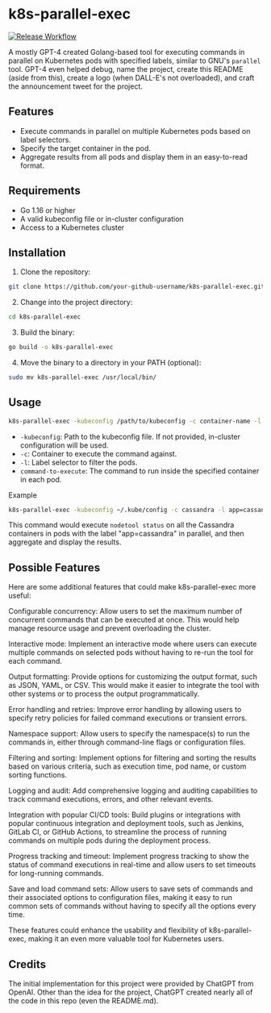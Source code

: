 # k8s-parallel-exec

[![Release Workflow](https://github.com/cin/k8s-parallel-exec/actions/workflows/release.yml/badge.svg)](https://github.com/cin/k8s-parallel-exec/actions/workflows/release.yml)

A mostly GPT-4 created Golang-based tool for executing commands in parallel on Kubernetes pods with specified labels, similar to GNU's `parallel` tool. GPT-4 even helped debug, name the project, create this README (aside from this), create a logo (when DALL-E's not overloaded), and craft the announcement tweet for the project.

## Features

- Execute commands in parallel on multiple Kubernetes pods based on label selectors.
- Specify the target container in the pod.
- Aggregate results from all pods and display them in an easy-to-read format.

## Requirements

- Go 1.16 or higher
- A valid kubeconfig file or in-cluster configuration
- Access to a Kubernetes cluster

## Installation

1. Clone the repository:

```sh
git clone https://github.com/your-github-username/k8s-parallel-exec.git
```

2. Change into the project directory:
```sh
cd k8s-parallel-exec
```

3. Build the binary:
```sh
go build -o k8s-parallel-exec
```

4. Move the binary to a directory in your PATH (optional):
```sh
sudo mv k8s-parallel-exec /usr/local/bin/
```

## Usage
```sh
k8s-parallel-exec -kubeconfig /path/to/kubeconfig -c container-name -l label-selector command-to-execute
```
- `-kubeconfig`: Path to the kubeconfig file. If not provided, in-cluster configuration will be used.
- `-c`: Container to execute the command against.
- `-l`: Label selector to filter the pods.
- `command-to-execute`: The command to run inside the specified container in each pod.


Example
```sh
k8s-parallel-exec -kubeconfig ~/.kube/config -c cassandra -l app=cassandra nodetool status
```
This command would execute `nodetool status` on all the Cassandra containers in pods with the label "app=cassandra" in parallel, and then aggregate and display the results.

## Possible Features

Here are some additional features that could make k8s-parallel-exec more useful:

Configurable concurrency: Allow users to set the maximum number of concurrent commands that can be executed at once. This would help manage resource usage and prevent overloading the cluster.

Interactive mode: Implement an interactive mode where users can execute multiple commands on selected pods without having to re-run the tool for each command.

Output formatting: Provide options for customizing the output format, such as JSON, YAML, or CSV. This would make it easier to integrate the tool with other systems or to process the output programmatically.

Error handling and retries: Improve error handling by allowing users to specify retry policies for failed command executions or transient errors.

Namespace support: Allow users to specify the namespace(s) to run the commands in, either through command-line flags or configuration files.

Filtering and sorting: Implement options for filtering and sorting the results based on various criteria, such as execution time, pod name, or custom sorting functions.

Logging and audit: Add comprehensive logging and auditing capabilities to track command executions, errors, and other relevant events.

Integration with popular CI/CD tools: Build plugins or integrations with popular continuous integration and deployment tools, such as Jenkins, GitLab CI, or GitHub Actions, to streamline the process of running commands on multiple pods during the deployment process.

Progress tracking and timeout: Implement progress tracking to show the status of command executions in real-time and allow users to set timeouts for long-running commands.

Save and load command sets: Allow users to save sets of commands and their associated options to configuration files, making it easy to run common sets of commands without having to specify all the options every time.

These features could enhance the usability and flexibility of k8s-parallel-exec, making it an even more valuable tool for Kubernetes users.

## Credits
The initial implementation for this project were provided by ChatGPT from OpenAI. Other than the idea for the project, ChatGPT created nearly all of the code in this repo (even the README.md). 
